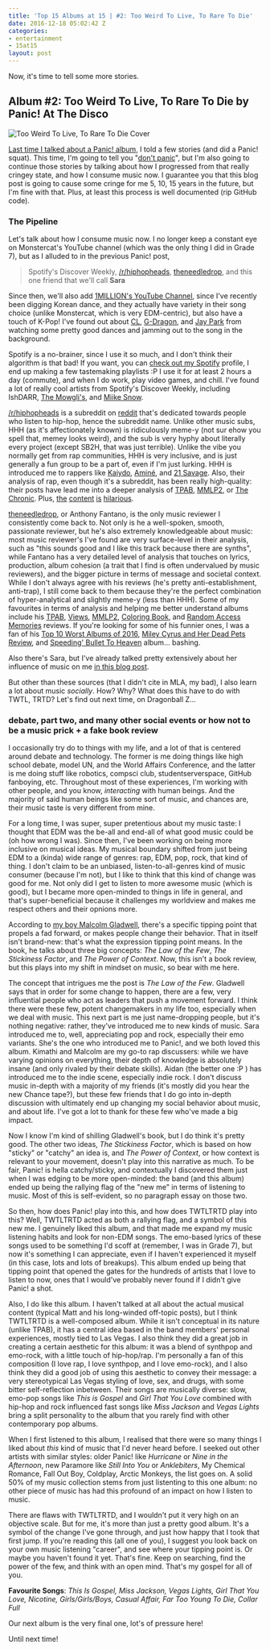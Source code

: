 ```yaml
---
title: 'Top 15 Albums at 15 | #2: Too Weird To Live, To Rare To Die'
date: 2016-12-18 05:02:42 Z
categories:
- entertainment
- 15at15
layout: post
---
```


Now, it's time to tell some more stories.

## Album #2: Too Weird To Live, To Rare To Die by Panic! At The Disco

![Too Weird To Live, To Rare To Die Cover]({{site.baseurl}}/img/albums/too-weird-to-live-too-rare-to-die.jpg)

[Last time I talked about a Panic! album]({{site.baseurl}}/15at15/2016/09/03/top-15-at-15-part-five.html), I told a few stories (and did a Panic! squat). This time, I'm going to tell you "[don't panic](https://www.youtube.com/watch?v=sVReXN2sFck)", but I'm also going to continue those stories by talking about how I progressed from that really cringey state, and how I consume music now. I guarantee you that this blog post is going to cause some cringe for me 5, 10, 15 years in the future, but I'm fine with that. Plus, at least this process is well documented (rip GitHub code).

### The Pipeline

Let's talk about how I consume music now. I no longer keep a constant eye on Monstercat's YouTube channel (which was the only thing I did in Grade 7), but as I alluded to in the previous Panic! post,

> Spotify's Discover Weekly, [/r/hiphopheads](https://reddit.com/r/hiphopheads), [theneedledrop](https://www.youtube.com/c/theneedledrop), and this one friend that we'll call **Sara**

Since then, we'll also add [1MILLION's YouTube Channel](https://www.youtube.com/channel/UCw8ZhLPdQ0u_Y-TLKd61hGA), since I've recently been digging Korean dance, and they actually have variety in their song choice (unlike Monstercat, which is very EDM-centric), but also have a touch of K-Pop! I've found out about [CL](https://twitter.com/chaelinCL), [G-Dragon](https://www.youtube.com/user/OfficialGDRAGON), and [Jay Park](https://www.youtube.com/user/jaybumaom0425) from watching some pretty good dances and jamming out to the song in the background.

Spotify is a no-brainer, since I use it so much, and I don't think their algorithm is that bad! If you want, you can [check out my Spotify](https://open.spotify.com/user/11156788800) profile, I end up making a few tastemaking playlists :P I use it for at least 2 hours a day (commute), and when I do work, play video games, and chill. I've found a lot of really cool artists from Spotify's Discover Weekly, including IshDARR, [The Mowgli's](http://www.themowglis.net/), and [Miike Snow](http://miikesnow.com/).

[/r/hiphopheads](https://reddit.com/r/hiphopheads) is a subreddit on [reddit](https://reddit.com) that's dedicated towards people who listen to hip-hop, hence the subreddit name. Unlike other music subs, HHH (as it's affectionately known) is ridiculously meme-y (not sur ehow you spell that, memey looks weird), and the sub is very hyphy about literally every project (except SB2H, that was just terrible). Unlike the vibe you normally get from rap communities, HHH is very inclusive, and is just generally a fun group to be a part of, even if I'm just lurking. HHH is introduced me to rappers like [Kaiydo](http://kaiydo.com/), [Aminé](http://www.heyamine.com/), and [21 Savage](http://www.21savage.com/). Also, their analysis of rap, even though it's a subreddit, has been really high-quality: their posts have lead me into a deeper analysis of [TPAB](https://www.reddit.com/r/hiphopheads/comments/2zli1u/kendrick_lamar_to_pimp_a_butterfly_followup/), [MMLP2](https://www.reddit.com/r/hiphopheads/comments/1pjrnk/mmlp2_first_reactionsdiscussion/), or [The Chronic](https://www.reddit.com/r/hiphopheads/comments/59h16n/rhiphopheads_essential_album_of_the_week_66_dr/). Plus, [the](https://www.reddit.com/r/hiphopheads/comments/3vdorz/fresh_album_kid_cudi_speedin_bullet_2_heaven/) [content](https://www.reddit.com/r/hiphopheads/comments/1o3vse/daily_discussion_thread_10092013/ccom8d5/) [is](https://www.reddit.com/r/hiphopheads/comments/46wshm/shots_fired_peep_this_fucking_beef_at_my_music/?ref=search_posts) [hilarious](https://www.reddit.com/r/hiphopheads/comments/4tczej/kim_is_snapchatting_kanyes_conversation_with/).

[theneedledrop](https://www.youtube.com/c/theneedledrop), or Anthony Fantano, is the only music reviewer I consistently come back to. Not only is he a well-spoken, smooth, passionate reviewer, but he's also extremely knowledgeable about music: most music reviewer's I've found are very surface-level in their analysis, such as "this sounds good and I like this track because there are synths", while Fantano has a very detailed level of analysis that touches on lyrics, production, album cohesion (a trait that I find is often undervalued by music reviewers), and the bigger picture in terms of message and societal context. While I don't always agree with his reviews (he's pretty anti-establishment, anti-trap), I still come back to them because they're the perfect combination of hyper-analytical and slightly meme-y (less than HHH). Some of my favourites in terms of analysis and helping me better understand albums include his [TPAB](https://www.youtube.com/watch?v=qTmHuavOXNg), [Views](https://www.youtube.com/watch?v=4_U0dGWBHyY), [MMLP2](https://www.youtube.com/watch?v=K2uBdDrUIqU), [Coloring Book](https://www.youtube.com/watch?v=hYHaK_6IOAk), and [Random Access Memories](https://www.youtube.com/watch?v=tTUBoFVi-HY) reviews. If you're looking for some of his funnier ones, I was a fan of his [Top 10 Worst Albums of 2016](https://www.youtube.com/watch?v=TVplf7tG09M), [Miley Cyrus and Her Dead Pets Review](https://www.youtube.com/watch?v=4J4GjCE_KPw), and [Speeding' Bullet To Heaven](https://www.youtube.com/watch?v=CJDcbwpsjU0) album... bashing.

Also there's Sara, but I've already talked pretty extensively about her influence of music on me [in this blog post]({{site.baseurl}}/15at15/2016/09/03/top-15-at-15-part-five.html).

But other than these sources (that I didn't cite in MLA, my bad), I also learn a lot about music *socially*. How? Why? What does this have to do with TWTL, TRTD? Let's find out next time, on Dragonball Z...

### debate, part two, and many other social events or how not to be a music prick + a fake book review

I occasionally try do to things with my life, and a lot of that is centered around debate and technology. The former is me doing things like high school debate, model UN, and the World Affairs Conference, and the latter is me doing stuff like robotics, compsci club, studentserverspace, GitHub fanboying, etc. Throughout most of these experiences, I'm working with other people, and you know, *interacting* with human beings. And the majority of said human beings like some sort of music, and chances are, their music taste is very different from mine.

For a long time, I was super, super pretentious about my music taste: I thought that EDM was the be-all and end-all of what good music could be (oh how wrong I was). Since then, I've been working on being more inclusive on musical ideas. My musical boundary shifted from just being EDM to a (kinda) wide range of genres: rap, EDM, pop, rock, that kind of thing. I don't claim to be an unbiased, listen-to-all-genres kind of music consumer (because I'm not), but I like to think that this kind of change was good for me. Not only did I get to listen to more awesome music (which is good), but I became more open-minded to things in life in general, and that's super-beneficial because it challenges my worldview and makes me respect others and their opnions more.

According to [my boy Malcolm Gladwell](https://www.amazon.ca/Tipping-Point-Little-Things-Difference/dp/0316346624), there's a specific tipping point that propels a fad forward, or makes people change their behavior. That in itself isn't brand-new: that's what the expression tipping point means. In the book, he talks about three big concepts: *The Law of the Few*, *The Stickiness Factor*, and *The Power of Context*. Now, this isn't a book review, but this plays into my shift in mindset on music, so bear with me here.

The concept that intrigues me the post is *The Law of the Few*. Gladwell says that in order for some change to happen, there are a few, very influential people who act as leaders that push a movement forward. I think there were these few, potent changemakers in my life too, especially when we deal with music. This next part is me just name-dropping people, but it's nothing negative: rather, they've introduced me to new kinds of music. Sara introduced me to, well, appreciating pop and rock, especially their emo variants. She's the one who introduced me to Panic!, and we both loved this album. Kimathi and Malcolm are my go-to rap discussers: while we have varying opinions on everything, their depth of knowledge is absolutely insane (and only rivaled by their debate skills). Aidan (the better one :P ) has introduced me to the indie scene, especially indie rock. I don't discuss music in-depth with a majority of my friends (it's mostly did you hear the new Chance tape?), but these few friends that I do go into in-depth discussion with ultimately end up changing my social behavior about music, and about life. I've got a lot to thank for these few who've made a big impact.

Now I know I'm kind of shilling Gladwell's book, but I do think it's pretty good. The other two ideas, *The Stickiness Factor*, which is based on how "sticky" or "catchy" an idea is, and *The Power of Context*, or how context is relevant to your movement, doesn't play into this narrative as much. To be fair, Panic! is hella catchy/sticky, and contextually I discovered them just when I was edging to be more open-minded: the band (and this album) ended up being the rallying flag of the "new me" in terms of listening to music. Most of this is self-evident, so no paragraph essay on those two.

So then, how does Panic! play into this, and how does TWTLTRTD play into this? Well, TWTLTRTD acted as both a rallying flag, and a symbol of this new me. I genuinely liked this album, and that made me expand my music listening habits and look for non-EDM songs. The emo-based lyrics of these songs used to be something I'd scoff at (remember, I was in Grade 7), but now it's something I can appreciate, even if I haven't experienced it myself (in this case, lots and lots of breakups). This album ended up being that tipping point that opened the gates for the hundreds of artists that I love to listen to now, ones that I would've probably never found if I didn't give Panic! a shot.

Also, I do like this album. I haven't talked at all about the actual musical content (typical Matt and his long-winded off-topic posts), but I think TWTLTRTD is a well-composed album. While it isn't conceptual in its nature (unlike TPAB), it has a central idea based in the band members' personal experiences, mostly tied to Las Vegas. I also think they did a great job in creating a certain aesthetic for this album: it was a blend of synthpop and emo-rock, with a little touch of hip-hop/rap. I'm personally a fan of this composition (I love rap, I love synthpop, and I love emo-rock), and I also think they did a good job of using this aesthetic to convey their message: a very stereotypical Las Vegas styling of love, sex, and drugs, with some bitter self-reflection inbetween. Their songs are musically diverse: slow, emo-pop songs like *This is Gospel* and *Girl That You Love* combined with hip-hop and rock influenced fast songs like *Miss Jackson* and *Vegas Lights* bring a split personality to the album that you rarely find with other contemporary pop albums.

When I first listened to this album, I realised that there were so many things I liked about *this* kind of music that I'd never heard before. I seeked out other artists with similar styles: older Panic! like *Hurricane* or *Nine in the Afternoon*, new Paramore like *Still Into You* or *Anklebiters*, My Chemical Romance, Fall Out Boy, Coldplay, Arctic Monkeys, the list goes on. A solid 50% of my music collection stems from just listenting to this one album: no other piece of music has had this profound of an impact on how I listen to music.

There are flaws with TWTLTRTD, and I wouldn't put it very high on an objective scale. But for me, it's more than just a pretty good album. It's a symbol of the change I've gone through, and just how happy that I took that first jump. If you're reading this (all one of you), I suggest you look back on your own music listening "career", and see where your tipping point is. Or maybe you haven't found it yet. That's fine. Keep on searching, find the power of the few, and think with an open mind. That's my gospel for all of you.




**Favourite Songs**: *This Is Gospel, Miss Jackson, Vegas Lights, Girl That You Love, Nicotine, Girls/Girls/Boys, Casual Affair, Far Too Young To Die, Collar Full*

Our next album is the very final one, lot's of pressure here!

Until next time!
